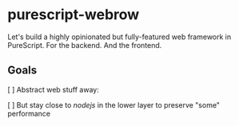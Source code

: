 # purescript-webrow

Let's build a highly opinionated but fully-featured web framework in PureScript. For the backend. And the frontend.

## Goals

  [ ] Abstract web stuff away:

  [ ] But stay close to _nodejs_ in the lower layer to preserve "some" performance

<!--

## Goals

[ ] Provide effects for basic HTTP workflow (`Request`, `cookies`, `JWT signature` etc.)

[ ] Session effects and interpreter for different backends

[ ] Routing integration (with _routing-duplex_)

[ ] PostgreSQL handling with _selda_

[ ] Basic customizable applets for registration and auth

[ ] Form DSL

[ ] I18N and L10N opt-in

[ ] Example app:

  [ ] react-basic-mui rendering

  [ ] SSR + hydration

  [ ] Form rendering integration

  [ ] i18next integration

-->
